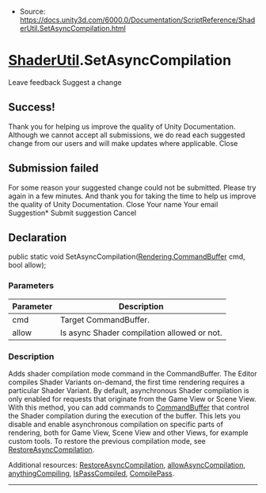 * Source: https://docs.unity3d.com/6000.0/Documentation/ScriptReference/ShaderUtil.SetAsyncCompilation.html

#  [ShaderUtil](https://docs.unity3d.com/6000.0/Documentation/ScriptReference/ShaderUtil.html).SetAsyncCompilation
Leave feedback
Suggest a change
## Success!
Thank you for helping us improve the quality of Unity Documentation. Although we cannot accept all submissions, we do read each suggested change from our users and will make updates where applicable.
Close
## Submission failed
For some reason your suggested change could not be submitted. Please <a>try again</a> in a few minutes. And thank you for taking the time to help us improve the quality of Unity Documentation.
Close
Your name Your email Suggestion* Submit suggestion
Cancel
## Declaration
public static void SetAsyncCompilation([Rendering.CommandBuffer](https://docs.unity3d.com/6000.0/Documentation/ScriptReference/Rendering.CommandBuffer.html) cmd, bool allow); 
### Parameters
Parameter | Description  
---|---  
cmd | Target CommandBuffer.  
allow | Is async Shader compilation allowed or not.  
### Description
Adds shader compilation mode command in the CommandBuffer.
The Editor compiles Shader Variants on-demand, the first time rendering requires a particular Shader Variant. By default, asynchronous Shader compilation is only enabled for requests that originate from the Game View or Scene View. With this method, you can add commands to [CommandBuffer](https://docs.unity3d.com/6000.0/Documentation/ScriptReference/Rendering.CommandBuffer.html) that control the Shader compilation during the execution of the buffer. This lets you disable and enable asynchronous compilation on specific parts of rendering, both for Game View, Scene View and other Views, for example custom tools. To restore the previous compilation mode, see [RestoreAsyncCompilation](https://docs.unity3d.com/6000.0/Documentation/ScriptReference/ShaderUtil.RestoreAsyncCompilation.html).  
  
Additional resources: [RestoreAsyncCompilation](https://docs.unity3d.com/6000.0/Documentation/ScriptReference/ShaderUtil.RestoreAsyncCompilation.html), [allowAsyncCompilation](https://docs.unity3d.com/6000.0/Documentation/ScriptReference/ShaderUtil-allowAsyncCompilation.html), [anythingCompiling](https://docs.unity3d.com/6000.0/Documentation/ScriptReference/ShaderUtil-anythingCompiling.html), [IsPassCompiled](https://docs.unity3d.com/6000.0/Documentation/ScriptReference/ShaderUtil.IsPassCompiled.html), [CompilePass](https://docs.unity3d.com/6000.0/Documentation/ScriptReference/ShaderUtil.CompilePass.html).
* * *
